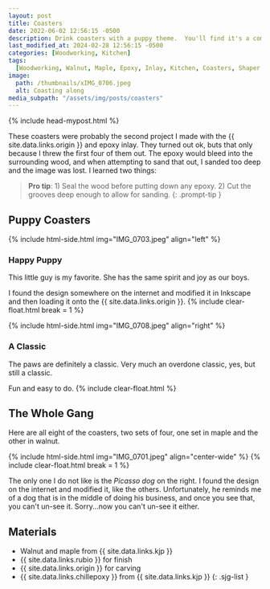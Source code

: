 ```yaml
---
layout: post
title: Coasters
date: 2022-06-02 12:56:15 -0500
description: Drink coasters with a puppy theme.  You'll find it's a common theme in my work.
last_modified_at: 2024-02-28 12:56:15 -0500
categories: [Woodworking, Kitchen]
tags:
  [Woodworking, Walnut, Maple, Epoxy, Inlay, Kitchen, Coasters, Shaper Origin]
image:
  path: /thumbnails/xIMG_0706.jpeg
  alt: Coasting along
media_subpath: "/assets/img/posts/coasters"
---
```

{% include head-mypost.html %}

These coasters were probably the second project I made with the {{ site.data.links.origin }} and epoxy inlay. They turned out ok, buts that only because I threw the first four of them out. The epoxy would bleed into the surrounding wood, and when attempting to sand that out, I sanded too deep and the image was lost. I learned two things:

> **Pro tip**: 1) Seal the wood before putting down any epoxy. 2) Cut the grooves deep enough to allow for sanding.
{: .prompt-tip }

## Puppy Coasters

{% include html-side.html img="IMG_0703.jpeg" align="left" %}

### Happy Puppy

This little guy is my favorite. She has the same spirit and joy as our boys.

I found the design somewhere on the internet and modified it in Inkscape and then loading it onto the {{ site.data.links.origin }}.
{% include clear-float.html break = 1 %}

{% include html-side.html img="IMG_0708.jpeg" align="right" %}

### A Classic

The paws are definitely a classic. Very much an overdone classic, yes, but still a classic.

Fun and easy to do.
{% include clear-float.html %}

## The Whole Gang

Here are all eight of the coasters, two sets of four, one set in maple and the other in walnut.

{% include html-side.html img="IMG_0701.jpeg" align="center-wide" %}
{% include clear-float.html break = 1 %}

The only one I do not like is the _Picasso dog_ on the right. I found the design on the internet and modified it, like the others. Unfortunately, he reminds me of a dog that is in the middle of doing his business, and once you see that, you can't un-see it. Sorry...now you can't un-see it either.

## Materials

- Walnut and maple from {{ site.data.links.kjp }}
- {{ site.data.links.rubio }} for finish
- {{ site.data.links.origin }} for carving
- {{ site.data.links.chillepoxy }} from {{ site.data.links.kjp }}
{: .sjg-list }

